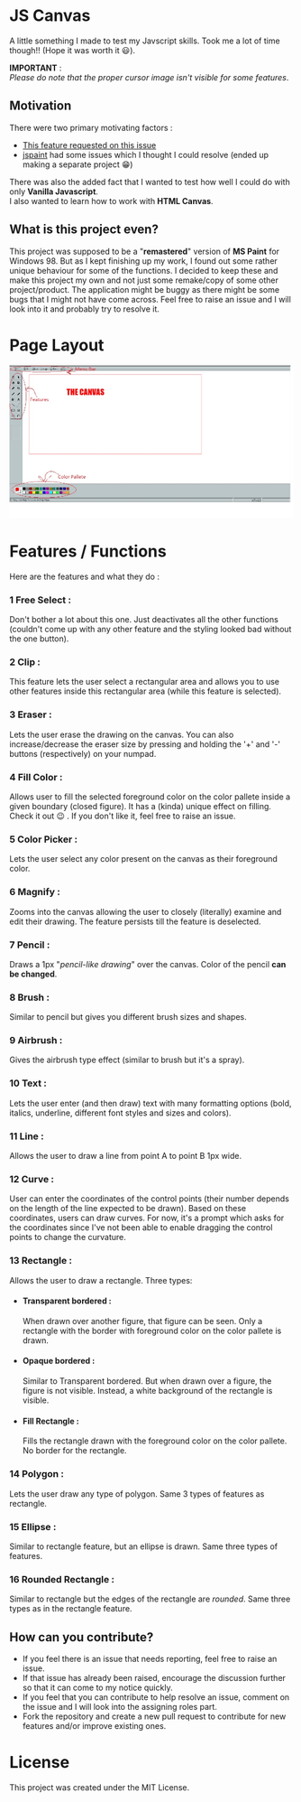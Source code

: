 # JS Canvas

A little something I made to test my Javscript skills. Took me a lot of time though!! (Hope it was worth it :smiley:). 
 
**IMPORTANT** :  
 *Please do note that the proper cursor image isn't visible for some features*.

## Motivation

There were two primary motivating factors :

* [This feature requested on this issue](https://github.com/svcastaneda/svcastaneda.github.io/issues/4)
* [jspaint](https://github.com/1j01/jspaint) had some issues which I thought I could resolve (ended up making a separate project :grin:) 
  
There was also the added fact that I wanted to test how well I could do with only **Vanilla Javascript**.  
I also wanted to  learn how to work with **HTML Canvas**.

## What is this project even?

This project was supposed to be a "**remastered**" version of **MS Paint** for Windows 98. But as I kept finishing up my work, I found out some rather unique behaviour for some of the functions. I decided to keep these and make this project my own and not just some remake/copy of some other project/product. The application might be buggy as there might be some bugs that I might not have come across. Feel free to raise an issue and I will look into it and probably try to resolve it.

# Page Layout

![A Screenshot of how the app looks!](/images/Readme.jpg "A very 'Informative' screenshot")

# Features / Functions

Here are the features and what they do :

### 1 Free Select :
Don't bother a lot about this one. Just deactivates all the other functions (couldn't come up with any other feature and the styling looked bad without the one button).

### 2 Clip :
This feature lets the user select a rectangular area and allows you to use other features inside this rectangular area (while this feature is selected).

### 3 Eraser :
Lets the user erase the drawing on the canvas. You can also increase/decrease the eraser size by pressing and holding the '+' and '-' buttons (respectively) on your numpad.

### 4 Fill Color : 
Allows user to fill the selected foreground color on the color pallete inside a given boundary (closed figure). It has a (kinda) unique effect on filling. Check it out :wink: . If you don't like it, feel free to raise an issue.

### 5 Color Picker :
Lets the user select any color present on the canvas as their foreground color.

### 6 Magnify :
Zooms into the canvas allowing the user to closely (literally) examine and edit their drawing. The feature persists till the feature is deselected.

### 7 Pencil :
Draws a 1px "*pencil-like drawing*" over the canvas. Color of the pencil **can be changed**.

### 8 Brush :
Similar to pencil but gives you different brush sizes and shapes.

### 9 Airbrush :
Gives the airbrush type effect (similar to brush but it's a spray).

### 10 Text :
Lets the user enter (and then draw) text with many formatting options (bold, italics, underline, different font styles and sizes and colors).

### 11 Line :
Allows the user to draw a line from point A to point B 1px wide.

### 12 Curve :
User can enter the coordinates of the control points (their number depends on the length of the line expected to be drawn). Based on these coordinates, users can draw curves. For now, it's a prompt which asks for the coordinates since I've not been able to enable dragging the control points to change the curvature.

### 13 Rectangle :
Allows the user to draw a rectangle. Three types:

* #### Transparent bordered :
    When drawn over another figure, that figure can be seen. Only a rectangle with the border with foreground color on the color pallete is drawn.

* #### Opaque bordered :
    Similar to Transparent bordered. But when drawn over a figure, the figure is not visible. Instead, a white background of the rectangle is visible.

* #### Fill Rectangle :
    Fills the rectangle drawn with the foreground color on the color pallete. No border for the rectangle.

### 14 Polygon :
Lets the user draw any type of polygon. Same 3 types of features as rectangle.

### 15 Ellipse :
Similar to rectangle feature, but an ellipse is drawn. Same three types of features.

### 16 Rounded Rectangle :
Similar to rectangle but the edges of the rectangle are *rounded*. Same three types as in the rectangle feature.

## How can you contribute?
* If you feel there is an issue that needs reporting, feel free to raise an issue.  
* If that issue has already been raised, encourage the discussion further so that it can come to my notice quickly.
* If you feel that you can contribute to help resolve an issue, comment on the issue and I will look into the assigning roles part.
* Fork the repository and create a new pull request to contribute for new features and/or improve existing ones.
  
# License 
This project was created under the MIT License.
